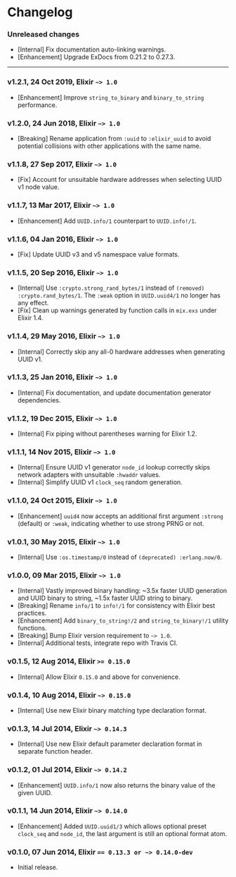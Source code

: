 # Changelog

### Unreleased changes

- [Internal] Fix documentation auto-linking warnings.
- [Enhancement] Upgrade ExDocs from 0.21.2 to 0.27.3.

---

### v1.2.1, 24 Oct 2019, Elixir `~> 1.0`

- [Enhancement] Improve `string_to_binary` and `binary_to_string` performance.

### v1.2.0, 24 Jun 2018, Elixir `~> 1.0`

- [Breaking] Rename application from `:uuid` to `:elixir_uuid` to avoid potential collisions with other applications with the same name.

### v1.1.8, 27 Sep 2017, Elixir `~> 1.0`

- [Fix] Account for unsuitable hardware addresses when selecting UUID v1 node value.

### v1.1.7, 13 Mar 2017, Elixir `~> 1.0`

- [Enhancement] Add `UUID.info/1` counterpart to `UUID.info!/1`.

### v1.1.6, 04 Jan 2016, Elixir `~> 1.0`

- [Fix] Update UUID v3 and v5 namespace value formats.

### v1.1.5, 20 Sep 2016, Elixir `~> 1.0`

- [Internal] Use `:crypto.strong_rand_bytes/1` instead of `(removed) :crypto.rand_bytes/1`. The `:weak` option in `UUID.uuid4/1` no longer has any effect.
- [Fix] Clean up warnings generated by function calls in `mix.exs` under Elixir 1.4.

### v1.1.4, 29 May 2016, Elixir `~> 1.0`

- [Internal] Correctly skip any all-0 hardware addresses when generating UUID v1.

### v1.1.3, 25 Jan 2016, Elixir `~> 1.0`

- [Internal] Fix documentation, and update documentation generator dependencies.

### v1.1.2, 19 Dec 2015, Elixir `~> 1.0`

- [Internal] Fix piping without parentheses warning for Elixir 1.2.

### v1.1.1, 14 Nov 2015, Elixir `~> 1.0`

- [Internal] Ensure UUID v1 generator `node_id` lookup correctly skips network adapters with unsuitable `:hwaddr` values.
- [Internal] Simplify UUID v1 `clock_seq` random generation.

### v1.1.0, 24 Oct 2015, Elixir `~> 1.0`

- [Enhancement] `uuid4` now accepts an additional first argument `:strong` (default) or `:weak`, indicating whether to use strong PRNG or not.

### v1.0.1, 30 May 2015, Elixir `~> 1.0`

- [Internal] Use `:os.timestamp/0` instead of `(deprecated) :erlang.now/0`.

### v1.0.0, 09 Mar 2015, Elixir `~> 1.0`

- [Internal] Vastly improved binary handling: ~3.5x faster UUID generation and UUID binary to string, ~1.5x faster UUID string to binary.
- [Breaking] Rename `info/1` to `info!/1` for consistency with Elixir best practices.
- [Enhancement] Add `binary_to_string!/2` and `string_to_binary!/1` utility functions.
- [Breaking] Bump Elixir version requirement to `~> 1.0`.
- [Internal] Additional tests, integrate repo with Travis CI.

### v0.1.5, 12 Aug 2014, Elixir `>= 0.15.0`

- [Internal] Allow Elixir `0.15.0` and above for convenience.

### v0.1.4, 10 Aug 2014, Elixir `~> 0.15.0`

- [Internal] Use new Elixir binary matching type declaration format.

### v0.1.3, 14 Jul 2014, Elixir `~> 0.14.3`

- [Internal] Use new Elixir default parameter declaration format in separate function header.

### v0.1.2, 01 Jul 2014, Elixir `~> 0.14.2`

- [Enhancement] `UUID.info/1` now also returns the binary value of the given UUID.

### v0.1.1, 14 Jun 2014, Elixir `~> 0.14.0`

- [Enhancement] Added `UUID.uuid1/3` which allows optional preset `clock_seq` and `node_id`, the last argument is still an optional format atom.

### v0.1.0, 07 Jun 2014, Elixir `== 0.13.3 or ~> 0.14.0-dev`

- Initial release.
